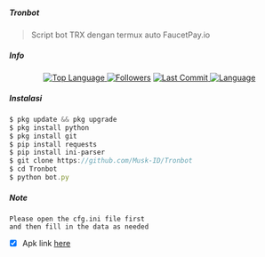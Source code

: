##### Tronbot
> Script bot TRX dengan termux auto FaucetPay.io
##### Info
<p align="center">
 <a href="https://github.com/Musk-ID">
    <img alt="Top Language" src="https://img.shields.io/github/languages/top/Musk-ID/Tronbot.svg"/>
  </a>
<a href="https://github.com/Musk-ID/followers">
  <img title="Followers" src="https://img.shields.io/github/followers/Musk-ID?label=Followers&color=blue&style=flat-square"></a>
<a href="https://github.com/Musk-ID/Anime-Tracker/stargazers/">
<a href="https://github.com/Musk-ID">
  <img alt="Last Commit" src="https://img.shields.io/github/last-commit/Musk-ID/Tronbot.svg"/>
</a>
<a href="https://github.com/Musk-ID">
  <img alt="Language" src="https://img.shields.io/github/languages/count/Musk-ID/Tronbot.svg"/>
</a>
</div>
</p>

##### Instalasi
```js
$ pkg update && pkg upgrade
$ pkg install python
$ pkg install git
$ pip install requests
$ pip install ini-parser
$ git clone https://github.com/Musk-ID/Tronbot
$ cd Tronbot
$ python bot.py
```
##### Note
```
Please open the cfg.ini file first
and then fill in the data as needed
```
- [X] Apk link [here](https://play.google.com/store/apps/details?id=com.earncrypto.litecoin)

